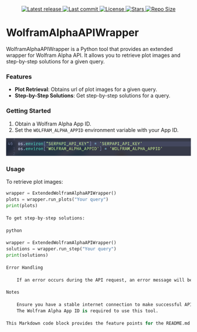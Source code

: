 <div align="center"><p>
    <a href="https://github.com/Zulqarnain-cc34/Wolframalpha_Langchain/releases/latest">
      <img alt="Latest release" src="https://img.shields.io/github/v/release/Zulqarnain-cc34/Wolframalpha_Langchain?style=for-the-badge&logo=starship&color=C9CBFF&logoColor=D9E0EE&labelColor=302D41&include_prerelease&sort=semver" />
    </a>
    <a href="https://github.com/Zulqarnain-cc34/Wolframalpha_Langchain/pulse">
      <img alt="Last commit" src="https://img.shields.io/github/last-commit/Zulqarnain-cc34/Wolframalpha_Langchain?style=for-the-badge&logo=starship&color=8bd5ca&logoColor=D9E0EE&labelColor=302D41"/>
    </a>
    <a href="https://github.com/Zulqarnain-cc34/Wolframalpha_Langchain/blob/main/LICENSE">
      <img alt="License" src="https://img.shields.io/github/license/Zulqarnain-cc34/Wolframalpha_Langchain?style=for-the-badge&logo=starship&color=ee999f&logoColor=D9E0EE&labelColor=302D41" />
    </a>
    <a href="https://github.com/Zulqarnain-cc34/Wolframalpha_Langchain/stargazers">
      <img alt="Stars" src="https://img.shields.io/github/stars/Zulqarnain-cc34/Wolframalpha_Langchain?style=for-the-badge&logo=starship&color=c69ff5&logoColor=D9E0EE&labelColor=302D41" />
    </a>
    <a href="https://github.com/Zulqarnain-cc34/Wolframalpha_Langchain">
      <img alt="Repo Size" src="https://img.shields.io/github/repo-size/Zulqarnain-cc34/Wolframalpha_Langchain?color=%23DDB6F2&label=SIZE&logo=codesandbox&style=for-the-badge&logoColor=D9E0EE&labelColor=302D41" />
    </a>
</div>


# WolframAlphaAPIWrapper

WolframAlphaAPIWrapper is a Python tool that provides an extended wrapper for Wolfram Alpha API. It allows you to retrieve plot images and step-by-step solutions for a given query.

### Features

- **Plot Retrieval**: Obtains url of plot images for a given query.
- **Step-by-Step Solutions**: Get step-by-step solutions for a query.

### Getting Started

1. Obtain a Wolfram Alpha App ID.
2. Set the `WOLFRAM_ALPHA_APPID` environment variable with your App ID.

<div>
  <img src="./assets/wolfram.png">
</div>

### Usage

To retrieve plot images:

```python
wrapper = ExtendedWolframAlphaAPIWrapper()
plots = wrapper.run_plots("Your query")
print(plots)

To get step-by-step solutions:

python

wrapper = ExtendedWolframAlphaAPIWrapper()
solutions = wrapper.run_step("Your query")
print(solutions)

Error Handling

    If an error occurs during the API request, an error message will be returned.

Notes

    Ensure you have a stable internet connection to make successful API requests.
    The Wolfram Alpha App ID is required to use this tool.

This Markdown code block provides the feature points for the README.md file. You can copy and paste it into your README.md file, making any necessary adjustments or additions.
